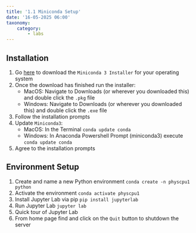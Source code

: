 ```yaml
---
title: '1.1 Miniconda Setup'
date: '16-05-2025 06:00'
taxonomy:
    category:
        - labs
---
```


## Installation
1. Go [here](https://docs.conda.io/en/latest/miniconda.html#latest-miniconda-installer-links) to download the `Miniconda 3 Installer` for your operating system
2. Once the download has finished run the installer:
    * MacOS: Navigate to Downloads (or wherever you downloaded this) and double click the `.pkg` file
    * Windows: Navigate to Downloads (or wherever you downloaded this) and double click the `.exe` file
3. Follow the installation prompts
4. Update `Miniconda3`:
    * MacOS: In the Terminal `conda update conda`
    * Windows: In Anaconda Powershell Prompt (miniconda3) execute `conda update conda`
5. Agree to the installation prompts

## Environment Setup
1. Create and name a new Python environment `conda create -n physcpu1 python`
2. Activate the environment `conda activate physcpu1`
3. Install Jupyter Lab via pip `pip install jupyterlab`
4. Run Jupyter Lab `jupyter lab`
5. Quick tour of Jupyter Lab
6. From home page find and click on the `Quit` button to shutdown the server

